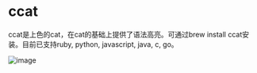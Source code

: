 # ccat

ccat是上色的cat，在cat的基础上提供了语法高亮。可通过brew install ccat安装。目前已支持ruby, python, javascript, java, c, go。

![image](http://static.open-open.com/lib/uploadImg/20150817/20150817150633_225.png)